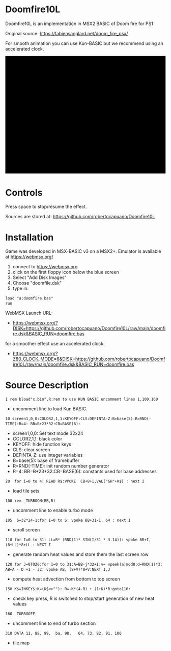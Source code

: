 # Doomfire10L
Doomfire10L is an implementation in MSX2 BASIC of Doom fire for PS1

Original source:
https://fabiensanglard.net/doom_fire_psx/

For smooth animation you can use Kun-BASIC but we recommend using an accelerated clock.

![screenshot](doomfire.gif)

# Controls
Press space to stop/resume the effect.

Sources are stored at: https://github.com/robertocapuano/Doomfire10L

# Installation
Game was developed in MSX-BASIC v3 on a MSX2+. Emulator is available at https://webmsx.org/
1. connect to https://webmsx.org
2. click on the first floppy icon below the blue screen
3. Select "Add Disk Images"
4. Choose "doomfile.dsk"
5. type in:
```
load "a:doomfire.bas"
run
```

WebMSX Launch URL:

- https://webmsx.org/?DISK=https://github.com/robertocapuano/Doomfire10L/raw/main/doomfire.dsk&BASIC_RUN=doomfire.bas

for a smoother effect use an accelerated clock:

- https://webmsx.org/?Z80_CLOCK_MODE=8&DISK=https://github.com/robertocapuano/Doomfire10L/raw/main/doomfire.dsk&BASIC_RUN=doomfire.bas

# Source Description

```
1 rem bload"x.bin",R:rem to use KUN BASIC uncomment lines 1,100,160
```
- uncomment line to load Kun BASIC.
```
10 screen1,0,0:COLOR2,1,1:KEYOFF:CLS:DEFINTA-Z:B=base(5):R=RND(-TIME):R=4: BB=B+23*32:CB=BASE(6):
```
- screen1,0,0: Set text mode 32x24
- COLOR2,1,1: black color
- KEYOFF: hide function keys
- CLS: clear screen
- DEFINTA-Z: use integer variables
- B=base(5): base of framebuffer
- R=RND(-TIME): init random number generator
- R=4: BB=B+23*32:CB=BASE(6): constants used for base addresses

```
20  for i=0 to 4: READ R$:VPOKE  CB+8+I,VAL("&H"+R$) : next I
```
- load tile sets

```
100 rem _TURBOON(BB,R)
```
- uncomment line to enable turbo mode

```
105  S=32*24-1:for I=0 to S: vpoke BB+31-I, 64 : next I 
```
- scroll screen

```
110 for I=0 to 31: LL=R* (RND(1)* SIN(I/31 * 3.14)): vpoke BB+I,(8+LL)*8+LL : NEXT I
```
- generate random heat values and store them the last screen row

```
120 for J=0TO20:for I=0 to 31:A=BB-j*32+I:v= vpeek(a)mod8:d=RND(1)*3: AB=A - D +1 - 32: vpoke AB, (8+V)*8+V:NEXT I,J
```
- compute heat advection from bottom to top screen

```
150 K$=INKEY$:K=(K$<>""): R=-K*(4-R) + (1+K)*R:goto110:
```
- check key press, R is switched to stop/start generation of new heat values

```
160 _TURBOOFF
```
- uncomment line to end of turbo section
```
310 DATA 11, 88, 99,  ba, 98,   64, 73, 82, 91, 100

```
- tile map